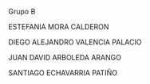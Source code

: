 Grupo B

ESTEFANIA MORA CALDERON

DIEGO ALEJANDRO VALENCIA PALACIO

JUAN DAVID ARBOLEDA ARANGO

SANTIAGO ECHAVARRIA PATIÑO